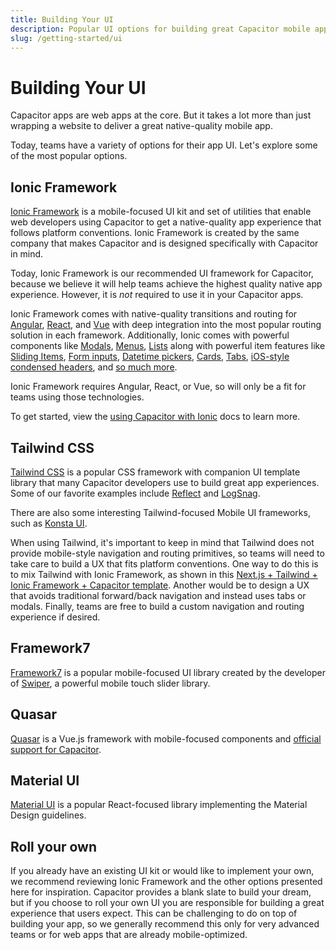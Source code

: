 ```yaml
---
title: Building Your UI
description: Popular UI options for building great Capacitor mobile apps
slug: /getting-started/ui
---
```


# Building Your UI

Capacitor apps are web apps at the core. But it takes a lot more than just wrapping a website to deliver a great native-quality mobile app. 

Today, teams have a variety of options for their app UI. Let's explore some of the most popular options.

## Ionic Framework

[Ionic Framework](https://ionicframework.com/) is a mobile-focused UI kit and set of utilities that enable web developers using Capacitor to get a native-quality app experience that follows platform conventions. Ionic Framework is created by the same company that makes Capacitor and is designed specifically with Capacitor in mind.

Today, Ionic Framework is our recommended UI framework for Capacitor, because we believe it will help teams achieve the highest quality native app experience. However, it is _not_ required to use it in your Capacitor apps.

Ionic Framework comes with native-quality transitions and routing for [Angular](https://ionicframework.com/docs/angular/navigation), [React](https://ionicframework.com/docs/react/navigation), and [Vue](https://ionicframework.com/docs/vue/navigation) with deep integration into the most popular routing solution in each framework. Additionally, Ionic comes with powerful components like [Modals](https://ionicframework.com/docs/api/modal), [Menus](https://ionicframework.com/docs/api/menu), [Lists](https://ionicframework.com/docs/api/list) along with powerful item features like [Sliding Items](https://ionicframework.com/docs/api/item-sliding), [Form inputs](https://ionicframework.com/docs/api/input), [Datetime pickers](https://ionicframework.com/docs/api/datetime), [Cards](https://ionicframework.com/docs/api/card), [Tabs](https://ionicframework.com/docs/api/tabs), [iOS-style condensed headers](https://ionicframework.com/docs/api/header#condensed-header), and [so much more](https://ionicframework.com/docs/components).

Ionic Framework requires Angular, React, or Vue, so will only be a fit for teams using those technologies. 

To get started, view the [using Capacitor with Ionic](./with-ionic) docs to learn more.

## Tailwind CSS

[Tailwind CSS](https://tailwindcss.com/) is a popular CSS framework with companion UI template library that many Capacitor developers use to build great app experiences. Some of our favorite examples include [Reflect](https://reflect.app/) and [LogSnag](https://twitter.com/ImSh4yy/status/1615080429417103366?s=20&t=bmVrAb9PNFY6AQPNXwMFYA).

There are also some interesting Tailwind-focused Mobile UI frameworks, such as [Konsta UI](https://konstaui.com/).

When using Tailwind, it's important to keep in mind that Tailwind does not provide mobile-style navigation and routing primitives, so teams will need to take care to build a UX that fits platform conventions. One way to do this is to mix Tailwind with Ionic Framework, as shown in this [Next.js + Tailwind + Ionic Framework + Capacitor template](https://github.com/mlynch/nextjs-tailwind-ionic-capacitor-starter). Another would be to design a UX that avoids traditional forward/back navigation and instead uses tabs or modals. Finally, teams are free to build a custom navigation and routing experience if desired.

## Framework7

[Framework7](https://framework7.io/) is a popular mobile-focused UI library created by the developer of [Swiper](https://swiperjs.com/), a powerful mobile touch slider library.

## Quasar

[Quasar](https://quasar.dev/) is a Vue.js framework with mobile-focused components and [official support for Capacitor](https://quasar.dev/quasar-cli-vite/developing-capacitor-apps/introduction#introduction).

## Material UI

[Material UI](https://mui.com/) is a popular React-focused library implementing the Material Design guidelines.

## Roll your own

If you already have an existing UI kit or would like to implement your own, we recommend reviewing Ionic Framework and the other options presented here for inspiration. Capacitor provides a blank slate to build your dream, but if you choose to roll your own UI you are responsible for building a great experience that users expect. This can be challenging to do on top of building your app, so we generally recommend this only for very advanced teams or for web apps that are already mobile-optimized.
